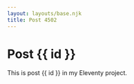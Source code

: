 ```yaml
---
layout: layouts/base.njk
title: Post 4502
---
```


# Post {{ id }}

This is post {{ id }} in my Eleventy project.
